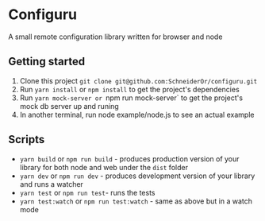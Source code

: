 # Configuru

A small remote configuration library written for browser and node

## Getting started

1. Clone this project `git clone git@github.com:SchneiderOr/configuru.git`
2. Run `yarn install` or `npm install` to get the project's dependencies
2. Run `yarn mock-server or `npm run mock-server` to get the project's mock db server up and runing
2. In another terminal, run node example/node.js to see an actual example

## Scripts

* `yarn build` or `npm run build` - produces production version of your library for both node and web under the `dist` folder
* `yarn dev` or `npm run dev` - produces development version of your library and runs a watcher
* `yarn test` or `npm run test`- runs the tests
* `yarn test:watch` or `npm run test:watch` - same as above but in a watch mode
